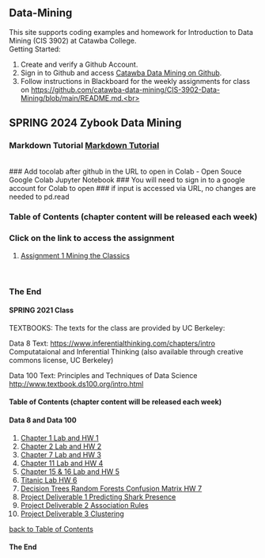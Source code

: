 ## Data-Mining
This site supports coding examples and homework for Introduction to Data Mining (CIS 3902) at Catawba College.<br>
Getting Started:<br>
1.  Create and verify a Github Account.<br>
2.  Sign in to Github and access <a href="https://github.com/catawba-data-mining/CIS-3902-Data-Mining/blob/main/README.md">Catawba Data Mining on Github</a>.<br>
3.  Follow instructions in Blackboard for the weekly assignments for class on https://github.com/catawba-data-mining/CIS-3902-Data-Mining/blob/main/README.md.<br>

## SPRING 2024 Zybook Data Mining

### Markdown Tutorial <a href="https://agea.github.io/tutorial.md/">Markdown Tutorial</a>
<br>
### Add tocolab after github in the URL to open in Colab - Open Souce Google Colab Jupyter Notebook
### You will need to sign in to a google account for Colab to open
### if input is accessed via URL, no changes are needed to pd.read

<a name="tocb"></a>
### Table of Contents  (chapter content will be released each week)
### Click on the link to access the assignment<br>
1. <a href="https://github.com/catawba-data-mining/CIS-3902-Data-Mining/blob/main/ch01_examples.ipynb">Assignment 1 Mining the Classics</a>


<br>

### The End


#### SPRING 2021 Class

TEXTBOOKS:  The texts for the class are provided by UC Berkeley:  

Data 8 Text: 
https://www.inferentialthinking.com/chapters/intro
Computataional and Inferential Thinking (also available through creative commons license, UC Berkeley)

Data 100 Text:
Principles and Techniques of Data Science
http://www.textbook.ds100.org/intro.html


<a name="toc"></a>
#### Table of Contents  (chapter content will be released each week)
#### Data 8 and Data 100<br>
1. <a href="https://github.com/catawba-data-mining/CIS-3902-Data-Mining/blob/main/chapter1_homework1_lab.ipynb">Chapter 1 Lab and HW 1</a>
2. <a href="https://github.com/catawba-data-mining/CIS-3902-Data-Mining/blob/main/chapter2_homework2_lab.ipynb">Chapter 2 Lab and HW 2</a>
3. <a href="https://github.com/catawba-data-mining/CIS-3902-Data-Mining/blob/main/Chapter7_HW_3_lab.ipynb">Chapter 7 Lab and HW 3</a>
4. <a href="https://github.com/catawba-data-mining/CIS-3902-Data-Mining/blob/main/chapter11_homework4_lab.ipynb">Chapter 11 Lab and HW 4</a>
5. <a href="https://github.com/catawba-data-mining/CIS-3902-Data-Mining/blob/main/chapter15_16_HW5_Lab.ipynb">Chapter 15 & 16 Lab and HW 5</a>
6. <a href="https://github.com/catawba-data-mining/CIS-3902-Data-Mining/blob/main/homework6_titanic_lab.ipynb">Titanic Lab HW 6</a>
7. <a href="https://github.com/catawba-data-mining/CIS-3902-Data-Mining/blob/main/homework7_decision_trees.ipynb">Decision Trees Random Forests Confusion Matrix HW 7</a>
8. <a href="https://github.com/catawba-data-mining/CIS-3902-Data-Mining/blob/main/Project Deliverable 1 Detecting Shark Presence.ipynb">Project Deliverable 1 Predicting Shark Presence</a>
9. <a href="https://github.com/catawba-data-mining/CIS-3902-Data-Mining/blob/main/Project_Deliverable_2_Association_Rules.ipynb">Project Deliverable 2 Association Rules</a>
10. <a href="https://github.com/catawba-data-mining/CIS-3902-Data-Mining/blob/main/Deliverable_3_Shark_Attack_Clustering.ipynb">Project Deliverable 3 Clustering</a>


[ back to Table of Contents](#toc)
<br>

#### The End
